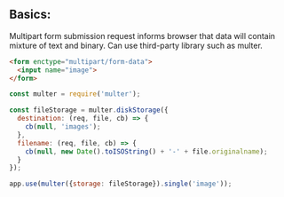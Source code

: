 ## Basics:
Multipart form submission request informs browser that data will contain mixture of text and binary. Can use third-party library such as multer. 

```html
<form enctype="multipart/form-data">
  <input name="image">
</form>
```

```javascript
const multer = require('multer');

const fileStorage = multer.diskStorage({
  destination: (req, file, cb) => {
    cb(null, 'images');
  },
  filename: (req, file, cb) => {
    cb(null, new Date().toISOString() + '-' + file.originalname);
  }
});

app.use(multer({storage: fileStorage}).single('image'));
```
